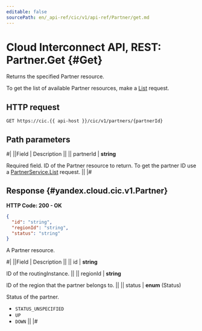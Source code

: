 ```yaml
---
editable: false
sourcePath: en/_api-ref/cic/v1/api-ref/Partner/get.md
---
```


# Cloud Interconnect API, REST: Partner.Get {#Get}

Returns the specified Partner resource.

To get the list of available Partner resources, make a [List](/docs/cic/workload/api-ref/Partner/list#List) request.

## HTTP request

```
GET https://cic.{{ api-host }}/cic/v1/partners/{partnerId}
```

## Path parameters

#|
||Field | Description ||
|| partnerId | **string**

Required field. ID of the Partner resource to return.
To get the partner ID use a [PartnerService.List](/docs/cic/workload/api-ref/Partner/list#List) request. ||
|#

## Response {#yandex.cloud.cic.v1.Partner}

**HTTP Code: 200 - OK**

```json
{
  "id": "string",
  "regionId": "string",
  "status": "string"
}
```

A Partner resource.

#|
||Field | Description ||
|| id | **string**

ID of the routingInstance. ||
|| regionId | **string**

ID of the region that the partner belongs to. ||
|| status | **enum** (Status)

Status of the partner.

- `STATUS_UNSPECIFIED`
- `UP`
- `DOWN` ||
|#